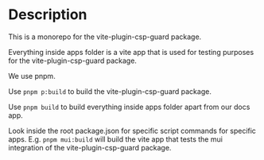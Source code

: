 # Description

This is a monorepo for the vite-plugin-csp-guard package.

Everything inside apps folder is a vite app that is used for testing purposes for the vite-plugin-csp-guard package.

We use pnpm.

Use `pnpm p:build` to build the vite-plugin-csp-guard package.

Use `pnpm build` to build everything inside apps folder apart from our docs app.

Look inside the root package.json for specific script commands for specific apps. E.g. `pnpm mui:build` will build the vite app that tests the mui integration of the vite-plugin-csp-guard package.
